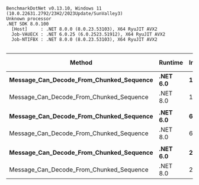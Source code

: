 ```

BenchmarkDotNet v0.13.10, Windows 11 (10.0.22631.2792/23H2/2023Update/SunValley3)
Unknown processor
.NET SDK 8.0.100
  [Host]     : .NET 8.0.0 (8.0.23.53103), X64 RyuJIT AVX2
  Job-VAUECX : .NET 6.0.25 (6.0.2523.51912), X64 RyuJIT AVX2
  Job-NTIFBX : .NET 8.0.0 (8.0.23.53103), X64 RyuJIT AVX2


```
| Method                                   | Runtime  | InputChunkSize | MessageCount | Mean     | Error     | StdDev    | Ratio        | RatioSD | Gen0     | Gen1   | Allocated | Alloc Ratio |
|----------------------------------------- |--------- |--------------- |------------- |---------:|----------:|----------:|-------------:|--------:|---------:|-------:|----------:|------------:|
| **Message_Can_Decode_From_Chunked_Sequence** | **.NET 6.0** | **16**             | **500**          | **4.024 ms** | **0.0777 ms** | **0.0831 ms** |     **baseline** |        **** | **171.8750** | **7.8125** |   **2.18 MB** |            **** |
| Message_Can_Decode_From_Chunked_Sequence | .NET 8.0 | 16             | 500          | 3.048 ms | 0.0144 ms | 0.0128 ms | 1.32x faster |   0.03x | 175.7813 | 7.8125 |   2.19 MB |  1.01x more |
|                                          |          |                |              |          |           |           |              |         |          |        |           |             |
| **Message_Can_Decode_From_Chunked_Sequence** | **.NET 6.0** | **64**             | **500**          | **3.150 ms** | **0.0231 ms** | **0.0205 ms** |     **baseline** |        **** | **171.8750** | **7.8125** |   **2.18 MB** |            **** |
| Message_Can_Decode_From_Chunked_Sequence | .NET 8.0 | 64             | 500          | 2.627 ms | 0.0497 ms | 0.0465 ms | 1.20x faster |   0.03x | 171.8750 |      - |   2.19 MB |  1.01x more |
|                                          |          |                |              |          |           |           |              |         |          |        |           |             |
| **Message_Can_Decode_From_Chunked_Sequence** | **.NET 6.0** | **256**            | **500**          | **3.185 ms** | **0.0210 ms** | **0.0186 ms** |     **baseline** |        **** | **171.8750** | **7.8125** |   **2.18 MB** |            **** |
| Message_Can_Decode_From_Chunked_Sequence | .NET 8.0 | 256            | 500          | 2.620 ms | 0.0235 ms | 0.0209 ms | 1.22x faster |   0.01x | 175.7813 | 7.8125 |   2.19 MB |  1.01x more |
